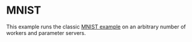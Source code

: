 # MNIST

This example runs the classic [MNIST example](https://www.tensorflow.org/get_started/mnist/beginners)
on an arbitrary number of workers and parameter servers.

